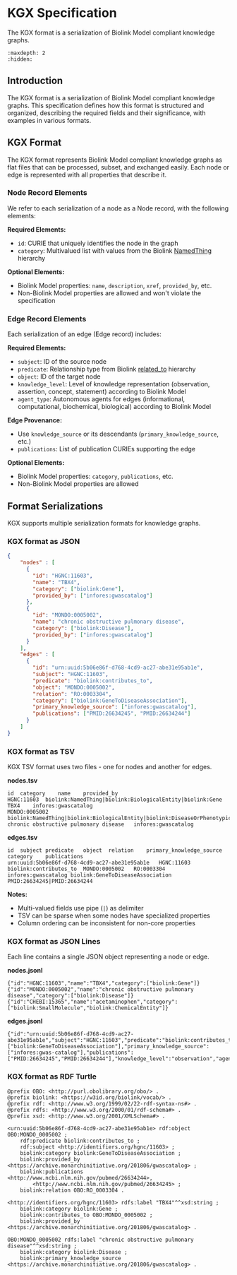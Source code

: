 # KGX Specification

The KGX format is a serialization of Biolink Model compliant knowledge graphs.

```{toctree}
:maxdepth: 2
:hidden:

```

## Introduction

The KGX format is a serialization of Biolink Model compliant knowledge graphs. This specification defines how this format is structured and organized, describing the required fields and their significance, with examples in various formats.

## KGX Format

The KGX format represents Biolink Model compliant knowledge graphs as flat files that can be processed, subset, and exchanged easily. Each node or edge is represented with all properties that describe it.

### Node Record Elements

We refer to each serialization of a node as a Node record, with the following elements:

**Required Elements:**
- `id`: CURIE that uniquely identifies the node in the graph
- `category`: Multivalued list with values from the Biolink [NamedThing](https://biolink.github.io/biolink-model/NamedThing) hierarchy

**Optional Elements:**
- Biolink Model properties: `name`, `description`, `xref`, `provided_by`, etc.
- Non-Biolink Model properties are allowed and won't violate the specification

### Edge Record Elements

Each serialization of an edge (Edge record) includes:

**Required Elements:**
- `subject`: ID of the source node
- `predicate`: Relationship type from Biolink [related_to](https://biolink.github.io/biolink-model/related_to) hierarchy
- `object`: ID of the target node
- `knowledge_level`: Level of knowledge representation (observation, assertion, concept, statement) according to Biolink Model
- `agent_type`: Autonomous agents for edges (informational, computational, biochemical, biological) according to Biolink Model

**Edge Provenance:**
- Use `knowledge_source` or its descendants (`primary_knowledge_source`, etc.)
- `publications`: List of publication CURIEs supporting the edge

**Optional Elements:**
- Biolink Model properties: `category`, `publications`, etc.
- Non-Biolink Model properties are allowed

## Format Serializations

KGX supports multiple serialization formats for knowledge graphs.

### KGX format as JSON

```json
{
    "nodes" : [
      {
        "id": "HGNC:11603",
        "name": "TBX4",
        "category": ["biolink:Gene"],
        "provided_by": ["infores:gwascatalog"]
      },
      {
        "id": "MONDO:0005002",
        "name": "chronic obstructive pulmonary disease",
        "category": ["biolink:Disease"],
        "provided_by": ["infores:gwascatalog"]
      }
    ],
    "edges" : [
      {
        "id": "urn:uuid:5b06e86f-d768-4cd9-ac27-abe31e95ab1e",
        "subject": "HGNC:11603",
        "predicate": "biolink:contributes_to",
        "object": "MONDO:0005002",
        "relation": "RO:0003304",
        "category": ["biolink:GeneToDiseaseAssociation"],
        "primary_knowledge_source": ["infores:gwascatalog"],
        "publications": ["PMID:26634245", "PMID:26634244"]
      }
    ]
}
```

### KGX format as TSV

KGX TSV format uses two files - one for nodes and another for edges.

**nodes.tsv**
```tsv
id	category	name	provided_by
HGNC:11603	biolink:NamedThing|biolink:BiologicalEntity|biolink:Gene	TBX4	infores:gwascatalog
MONDO:0005002	biolink:NamedThing|biolink:BiologicalEntity|biolink:DiseaseOrPhenotypicFeature|biolink:Disease	chronic obstructive pulmonary disease	infores:gwascatalog
```

**edges.tsv**
```tsv
id	subject	predicate	object	relation	primary_knowledge_source	category	publications
urn:uuid:5b06e86f-d768-4cd9-ac27-abe31e95ab1e	HGNC:11603	biolink:contributes_to	MONDO:0005002	RO:0003304	infores:gwascatalog	biolink:GeneToDiseaseAssociation	PMID:26634245|PMID:26634244
```

**Notes:**
- Multi-valued fields use pipe (`|`) as delimiter
- TSV can be sparse when some nodes have specialized properties
- Column ordering can be inconsistent for non-core properties

### KGX format as JSON Lines

Each line contains a single JSON object representing a node or edge.

**nodes.jsonl**
```
{"id":"HGNC:11603","name":"TBX4","category":["biolink:Gene"]}
{"id":"MONDO:0005002","name":"chronic obstructive pulmonary disease","category":["biolink:Disease"]}
{"id":"CHEBI:15365","name":"acetaminophen","category":["biolink:SmallMolecule","biolink:ChemicalEntity"]}
```

**edges.jsonl**
```
{"id":"urn:uuid:5b06e86f-d768-4cd9-ac27-abe31e95ab1e","subject":"HGNC:11603","predicate":"biolink:contributes_to","object":"MONDO:0005002","relation":"RO:0003304","category":["biolink:GeneToDiseaseAssociation"],"primary_knowledge_source":["infores:gwas-catalog"],"publications":["PMID:26634245","PMID:26634244"],"knowledge_level":"observation","agent_type":"biological"}
```

### KGX format as RDF Turtle

```ttl
@prefix OBO: <http://purl.obolibrary.org/obo/> .
@prefix biolink: <https://w3id.org/biolink/vocab/> .
@prefix rdf: <http://www.w3.org/1999/02/22-rdf-syntax-ns#> .
@prefix rdfs: <http://www.w3.org/2000/01/rdf-schema#> .
@prefix xsd: <http://www.w3.org/2001/XMLSchema#> .

<urn:uuid:5b06e86f-d768-4cd9-ac27-abe31e95ab1e> rdf:object OBO:MONDO_0005002 ;
    rdf:predicate biolink:contributes_to ;
    rdf:subject <http://identifiers.org/hgnc/11603> ;
    biolink:category biolink:GeneToDiseaseAssociation ;
    biolink:provided_by <https://archive.monarchinitiative.org/201806/gwascatalog> ;
    biolink:publications <http://www.ncbi.nlm.nih.gov/pubmed/26634244>,
        <http://www.ncbi.nlm.nih.gov/pubmed/26634245> ;
    biolink:relation OBO:RO_0003304 .

<http://identifiers.org/hgnc/11603> rdfs:label "TBX4"^^xsd:string ;
    biolink:category biolink:Gene ;
    biolink:contributes_to OBO:MONDO_0005002 ;
    biolink:provided_by <https://archive.monarchinitiative.org/201806/gwascatalog> .

OBO:MONDO_0005002 rdfs:label "chronic obstructive pulmonary disease"^^xsd:string ;
    biolink:category biolink:Disease ;
    biolink:primary_knowledge_source <https://archive.monarchinitiative.org/201806/gwascatalog> .
```